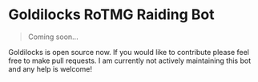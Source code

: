 # Goldilocks RoTMG Raiding Bot

>Coming soon...

Goldilocks is open source now. If you would like to contribute please feel free to make pull requests. I am currently not actively maintaining this bot and any help is welcome!
